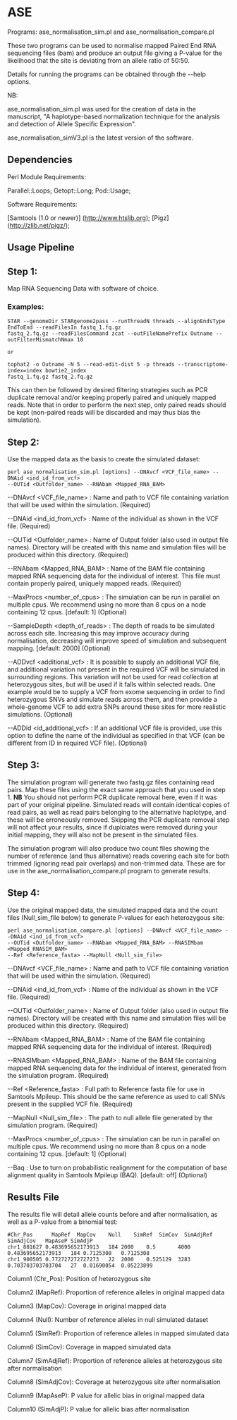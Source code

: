 # ASE

Programs: ase_normalisation_sim.pl and ase_normalisation_compare.pl

These two programs can be used to normalise mapped Paired End RNA sequencing files (bam) and produce an output file giving a P-value for the likelihood that the site is deviating from an allele ratio of 50:50.

Details for running the programs can be obtained through the --help options.

NB: 

ase_normalisation_sim.pl was used for the creation of data in the manuscript, "A haplotype-based normalization technique for the analysis and detection of Allele Specific Expression".  

ase_normalisation_simV3.pl is the latest version of the software. 

## Dependencies

Perl Module Requirements: 

Parallel::Loops;
Getopt::Long;
Pod::Usage;

Software Requirements:

[Samtools (1.0 or newer)] (http://www.htslib.org);
[Pigz] (http://zlib.net/pigz/);

## Usage Pipeline

Step 1: 
-------

Map RNA Sequencing Data with software of choice.

### Examples:
	STAR --genomeDir STARgenome2pass --runThreadN threads --alignEndsType EndToEnd --readFilesIn fastq_1.fq.gz
	fastq_2.fq.gz --readFilesCommand zcat --outFileNamePrefix Outname --outFilterMismatchNmax 10
	
	or
	
	tophat2 -o Outname -N 5 --read-edit-dist 5 -p threads --transcriptome-index=index bowtie2_index
	fastq_1.fq.gz fastq_2.fq.gz

This can then be followed by desired filtering strategies such as PCR duplicate removal and/or keeping properly paired and uniquely mapped reads. Note that in order to perform the next step, only paired reads should be kept (non-paired reads will be discarded and may thus bias the simulation).


Step 2: 
-------

Use the mapped data as the basis to create the simulated dataset:

	perl ase_normalisation_sim.pl [options] --DNAvcf <VCF_file_name> --DNAid <ind_id_from_vcf> 
	--OUTid <Outfolder_name> --RNAbam <Mapped_RNA_BAM>

--DNAvcf <VCF_file_name> : Name and path to VCF file containing variation that will be used within the simulation. (Required)

--DNAid <ind_id_from_vcf> : Name of the individual as shown in the VCF file. (Required)

--OUTid <Outfolder_name> : Name of Output folder (also used in output file names).  Directory will be created with this name and simulation files will be produced within this directory. (Required)

--RNAbam <Mapped_RNA_BAM> : Name of the BAM file containing mapped RNA sequencing data for the individual of interest.  This file must contain properly paired, uniquely mapped reads. (Required)

--MaxProcs <number_of_cpus> : The simulation can be run in parallel on multiple cpus. We recommend using no more than 8 cpus on a node containing 12 cpus. \[default: 1\] (Optional)

--SampleDepth <depth_of_reads> : The depth of reads to be simulated across each site. Increasing this may improve accuracy during normalisation, decreasing will improve speed of simulation and subsequent mapping. \[default: 2000\] (Optional)

--ADDvcf <additional_vcf> : It is possible to supply an additional VCF file, and additional variation not present in the required VCF will be simulated in surrounding regions.  This variation will not be used for read collection at heterozygous sites, but will be used if it falls within selected reads.  One example would be to supply a VCF from exome sequencing in order to find heterozygous SNVs and simulate reads across them, and then provide a whole-genome VCF to add extra SNPs around these sites for more realistic simulations. (Optional)

--ADDid <id_additional_vcf> : If an additional VCF file is provided, use this option to define the name of the individual as specified in that VCF (can be different from ID in required VCF file). (Optional)

Step 3: 
-------

The simulation program will generate two fastq.gz files containing read pairs.  Map these files using the exact same approach that you used in step 1. <b>NB</b> You should not perform PCR duplicate removal here, even if it was part of your original pipeline. Simulated reads will contain identical copies of read pairs, as well as read pairs belonging to the alternative haplotype, and these will be erroneously removed. Skipping the PCR duplicate removal step will not affect your results, since if duplciates were removed during your initial mapping, they will also not be present in the simulated files.

The simulation program will also produce two count files showing the number of reference (and thus alternative) reads covering each site for both trimmed (ignoring read pair overlaps) and non-trimmed data.  These are for use in the ase_normalisation_compare.pl program to generate results.

Step 4: 
-------

Use the original mapped data, the simulated mapped data and the count files (Null_sim_file below) to generate P-values for each heterozygous site:


	perl ase_normalisation_compare.pl [options] --DNAvcf <VCF_file_name> --DNAid <ind_id_from_vcf> 
	--OUTid <Outfolder_name> --RNAbam <Mapped_RNA_BAM> --RNASIMbam <Mapped_RNASIM_BAM> 
	--Ref <Reference_fasta> --MapNull <Null_sim_file>
	
--DNAvcf <VCF_file_name> : Name and path to VCF file containing variation that will be used within the simulation. (Required)

--DNAid <ind_id_from_vcf> : Name of the individual as shown in the VCF file. (Required)

--OUTid <Outfolder_name> : Name of Output folder (also used in output file names).  Directory will be created with this name and simulation files will be produced within this directory. (Required)

--RNAbam <Mapped_RNA_BAM> : Name of the BAM file containing mapped RNA sequencing data for the individual of interest. (Required)

--RNASIMbam <Mapped_RNA_BAM> : Name of the BAM file containing mapped RNA sequencing data for the individual of interest, generated from the simulation program. (Required)

--Ref <Reference_fasta> : Full path to Reference fasta file for use in Samtools Mpileup.  This should be the same reference as used to call SNVs present in the supplied VCF file. (Required)

--MapNull <Null_sim_file> : The path to null allele file generated by the simulation program. (Required)

--MaxProcs <number_of_cpus> : The simulation can be run in parallel on multiple cpus. We recommend using no more than 8 cpus on a node containing 12 cpus. \[default: 1\] (Optional)

--Baq : Use to turn on probabilistic realignment for the computation of base alignment quality in Samtools Mpileup (BAQ). \[default: off\] (Optional)

## Results File

The results file will detail allele counts before and after normalisation, as well as a P-value from a binomial test:

	#Chr_Pos	  MapRef  MapCov	Null	SimRef	SimCov	SimAdjRef	SimAdjCov	MapAseP	SimAdjP
	chr1_881627	0.483695652173913	184	2000	0.5	      4000	0.483695652173913	184	0.7125308   0.7125308
	chr1_900505	0.772727272727273	22	2000	0.525129  3283	0.703703703703704	27	0.01690054  0.05223899
	

Column1 (Chr_Pos): Position of heterozygous site

Column2 (MapRef): Proportion of reference alleles in original mapped data

Column3 (MapCov): Coverage in original mapped data

Column4 (Null): Number of reference alleles in null simulated dataset

Column5 (SimRef): Proportion of reference alleles in mapped simulated data

Column6 (SimCov): Coverage in mapped simulated data

Column7 (SimAdjRef): Proportion of reference alleles at heterozygous site after normalisation

Column8 (SimAdjCov): Coverage at heterozygous site after normalisation

Column9 (MapAseP): P value for allelic bias in original mapped data

Column10 (SimAdjP): P value for allelic bias after normalisation





	
